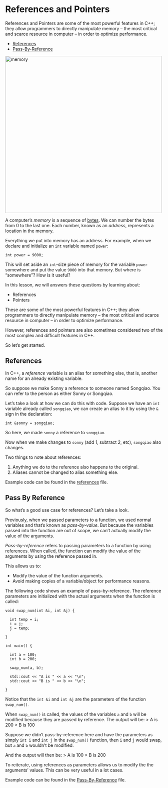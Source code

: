 # References and Pointers

References and Pointers are some of the most powerful features in C++; they allow programmers to directly manipulate memory – the most critical and scarce resource in computer – in order to optimize performance.

- [References](#References)
- [Pass-By-Reference](#Pass-By-Reference)

<img src="https://github.com/keldavis/c-plus-plus-practice/blob/master/foundations/6.%20References%20and%20Pointers/memory.gif" alt="memory" width="500"/>

A computer’s *memory* is a sequence of [bytes](https://en.wikipedia.org/wiki/Byte). We can number the bytes from 0 to the last one. Each number, known as an *address*, represents a location in the memory.

Everything we put into memory has an address. For example, when we declare and initialize an ```int``` variable named ```power```:

```
int power = 9000;
```

This will set aside an ```int```-size piece of memory for the variable ```power``` somewhere and put the value ```9000``` into that memory. But where is “somewhere”? How is it useful?

In this lesson, we will answers these questions by learning about:

- References
- Pointers

These are some of the most powerful features in C++; they allow programmers to directly manipulate memory – the most critical and scarce resource in computer – in order to optimize performance.

However, references and pointers are also sometimes considered two of the most complex and difficult features in C++.

So let’s get started.

## References

In C++, a *reference* variable is an alias for something else, that is, another name for an already existing variable.

So suppose we make Sonny a reference to someone named Songqiao. You can refer to the person as either Sonny or Songqiao.

Let’s take a look at how we can do this with code. Suppose we have an ```int``` variable already called ```songqiao```, we can create an alias to it by using the ```&``` sign in the declaration:

```
int &sonny = songqiao;
```

So here, we made ```sonny``` a reference to ```songqiao```.

Now when we make changes to ```sonny``` (add 1, subtract 2, etc), ```songqiao``` also changes.

Two things to note about references:

1. Anything we do to the reference also happens to the original.
2. Aliases cannot be changed to alias something else.

Example code can be found in the [references](https://github.com/keldavis/c-plus-plus-practice/tree/master/foundations/6.%20References%20and%20Pointers/references) file.

## Pass By Reference

So what’s a good use case for references? Let’s take a look.

Previously, when we passed parameters to a function, we used normal variables and that’s known as *pass-by-value*. But because the variables passed into the function are out of scope, we can’t actually modify the value of the arguments.

*Pass-by-reference* refers to passing parameters to a function by using references. When called, the function can modify the value of the arguments by using the reference passed in.

This allows us to:

- Modify the value of the function arguments.
- Avoid making copies of a variable/object for performance reasons.

The following code shows an example of pass-by-reference. The reference parameters are initialized with the actual arguments when the function is called:

```
void swap_num(int &i, int &j) {

  int temp = i;
  i = j;
  j = temp;

}

int main() {

  int a = 100;
  int b = 200;

  swap_num(a, b);

  std::cout << "A is " << a << "\n";
  std::cout << "B is " << b << "\n";

}
```

Notice that the ```int &i``` and ```int &j``` are the parameters of the function ```swap_num()```.

When ```swap_num()``` is called, the values of the variables ```a``` and ```b``` will be modified because they are passed by reference. The output will be:
	> A is 200
	> B is 100

Suppose we didn’t pass-by-reference here and have the parameters as simply ```int i``` and ```int j``` in the ```swap_num()``` function, then ```i``` and ```j``` would swap, but ```a``` and ```b``` wouldn’t be modified.

And the output will then be:
	> A is 100
	> B is 200

To reiterate, using references as parameters allows us to modify the the arguments’ values. This can be very useful in a lot cases.

Example code can be found in the [Pass-By-Reference](https://github.com/keldavis/c-plus-plus-practice/tree/master/foundations/6.%20References%20and%20Pointers/Pass-By-Reference) file.